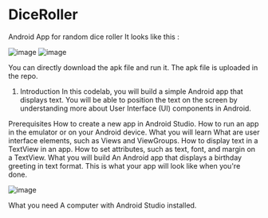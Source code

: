 # DiceRoller
Android App for random dice roller
It looks like this :

![image](https://user-images.githubusercontent.com/104893913/179833575-b6d0af45-bb15-4f6c-b468-ebf6ae0ee545.png)
![image](https://user-images.githubusercontent.com/104893913/179833652-be632238-8584-4aa8-acb4-34d65c1cf068.png)

You can directly download the apk file and run it.
The apk file is uploaded in the repo.


1. Introduction
In this codelab, you will build a simple Android app that displays text. You will be able to position the text on the screen by understanding more about User Interface (UI) components in Android.

Prerequisites
How to create a new app in Android Studio.
How to run an app in the emulator or on your Android device.
What you will learn
What are user interface elements, such as Views and ViewGroups.
How to display text in a TextView in an app.
How to set attributes, such as text, font, and margin on a TextView.
What you will build
An Android app that displays a birthday greeting in text format.
This is what your app will look like when you're done.

![image](https://user-images.githubusercontent.com/104893913/179932190-45595ce6-0e7d-44f7-a5a4-09edc9c16e22.png)

What you need
A computer with Android Studio installed.
